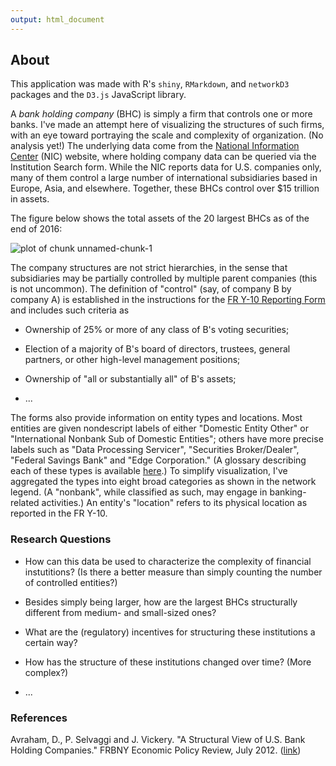 ```yaml
---
output: html_document
---
```


## About

This application was made with R's <code>shiny</code>, <code>RMarkdown</code>, and <code>networkD3</code> packages and the <code>D3.js</code> JavaScript library.

A _bank holding company_ (BHC) is simply a firm that controls one or more banks. I've made an attempt here of visualizing the structures of such firms, with an eye toward portraying the scale and complexity of organization. (No analysis yet!) The underlying data come from the <a href='https://www.ffiec.gov/nicpubweb/nicweb/nichome.aspx' target='_blank'>National Information Center</a> (NIC) website, where holding company data can be queried via the Institution Search form. While the NIC reports data for U.S. companies only, many of them control a large number of international subsidiaries based in Europe, Asia, and elsewhere. Together, these BHCs control over $15 trillion in assets.

The figure below shows the total assets of the 20 largest BHCs as of the end of 2016:

<img src="figure/unnamed-chunk-1-1.png" title="plot of chunk unnamed-chunk-1" alt="plot of chunk unnamed-chunk-1" style="display: block; margin: auto;" />

The company structures are not strict hierarchies, in the sense that subsidiaries may be partially controlled by multiple parent companies (this is not uncommon). The definition of "control" (say, of company B by company A) is established in the instructions for the <a href='https://www.federalreserve.gov/apps/reportforms/reportdetail.aspx?sOoYJ+5BzDaGhRRQo6EFJQ==' target='_blank'>FR Y-10 Reporting Form</a> and includes such criteria as

* Ownership of 25% or more of any class of B's voting securities;

* Election of a majority of B's board of directors, trustees, general partners, or other high-level management positions;

* Ownership of "all or substantially all" of B's assets;

* ...
	
The forms also provide information on entity types and locations. Most entities are given nondescript labels of either "Domestic Entity Other" or "International Nonbank Sub of Domestic Entities"; others have more precise labels such as "Data Processing Servicer", "Securities Broker/Dealer", "Federal Savings Bank" and "Edge Corporation." (A glossary describing each of these types is available <a href='https://www.ffiec.gov/nicpubweb/content/help/institution%20type%20description.htm' target='_blank'>here</a>.) To simplify visualization, I've aggregated the types into eight broad categories as shown in the network legend. (A "nonbank", while classified as such, may engage in banking-related activities.) An entity's "location" refers to its physical location as reported in the FR Y-10.

### Research Questions
* How can this data be used to characterize the complexity of financial instutitions? (Is there a better measure than simply counting the number of controlled entities?)

* Besides simply being larger, how are the largest BHCs structurally different from medium- and small-sized ones?

* What are the (regulatory) incentives for structuring these institutions a certain way?

* How has the structure of these institutions changed over time? (More complex?)

* ...


### References
Avraham, D., P. Selvaggi and J. Vickery. "A Structural View of U.S. Bank Holding Companies." FRBNY Economic Policy Review, July 2012. (<a href='https://www.newyorkfed.org/medialibrary/media/research/epr/12v18n2/1207avra.pdf' target='_blank'>link</a>)



